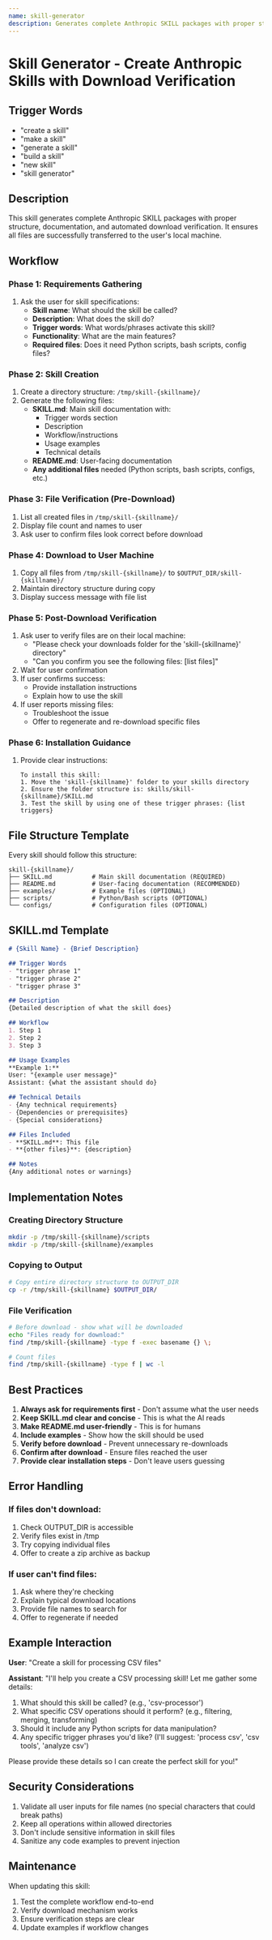 ```yaml
---
name: skill-generator
description: Generates complete Anthropic SKILL packages with proper structure, documentation, and automated download verification.
---
```


# Skill Generator - Create Anthropic Skills with Download Verification

## Trigger Words
- "create a skill"
- "make a skill"
- "generate a skill"
- "build a skill"
- "new skill"
- "skill generator"

## Description
This skill generates complete Anthropic SKILL packages with proper structure, documentation, and automated download verification. It ensures all files are successfully transferred to the user's local machine.

## Workflow

### Phase 1: Requirements Gathering
1. Ask the user for skill specifications:
   - **Skill name**: What should the skill be called?
   - **Description**: What does the skill do?
   - **Trigger words**: What words/phrases activate this skill?
   - **Functionality**: What are the main features?
   - **Required files**: Does it need Python scripts, bash scripts, config files?

### Phase 2: Skill Creation
1. Create a directory structure: `/tmp/skill-{skillname}/`
2. Generate the following files:
   - **SKILL.md**: Main skill documentation with:
     - Trigger words section
     - Description
     - Workflow/instructions
     - Usage examples
     - Technical details
   - **README.md**: User-facing documentation
   - **Any additional files** needed (Python scripts, bash scripts, configs, etc.)

### Phase 3: File Verification (Pre-Download)
1. List all created files in `/tmp/skill-{skillname}/`
2. Display file count and names to user
3. Ask user to confirm files look correct before download

### Phase 4: Download to User Machine
1. Copy all files from `/tmp/skill-{skillname}/` to `$OUTPUT_DIR/skill-{skillname}/`
2. Maintain directory structure during copy
3. Display success message with file list

### Phase 5: Post-Download Verification
1. Ask user to verify files are on their local machine:
   - "Please check your downloads folder for the 'skill-{skillname}' directory"
   - "Can you confirm you see the following files: [list files]"
2. Wait for user confirmation
3. If user confirms success:
   - Provide installation instructions
   - Explain how to use the skill
4. If user reports missing files:
   - Troubleshoot the issue
   - Offer to regenerate and re-download specific files

### Phase 6: Installation Guidance
1. Provide clear instructions:
   ```
   To install this skill:
   1. Move the 'skill-{skillname}' folder to your skills directory
   2. Ensure the folder structure is: skills/skill-{skillname}/SKILL.md
   3. Test the skill by using one of these trigger phrases: {list triggers}
   ```

## File Structure Template

Every skill should follow this structure:
```
skill-{skillname}/
├── SKILL.md           # Main skill documentation (REQUIRED)
├── README.md          # User-facing documentation (RECOMMENDED)
├── examples/          # Example files (OPTIONAL)
├── scripts/           # Python/Bash scripts (OPTIONAL)
└── configs/           # Configuration files (OPTIONAL)
```

## SKILL.md Template

```markdown
# {Skill Name} - {Brief Description}

## Trigger Words
- "trigger phrase 1"
- "trigger phrase 2"
- "trigger phrase 3"

## Description
{Detailed description of what the skill does}

## Workflow
1. Step 1
2. Step 2
3. Step 3

## Usage Examples
**Example 1:**
User: "{example user message}"
Assistant: {what the assistant should do}

## Technical Details
- {Any technical requirements}
- {Dependencies or prerequisites}
- {Special considerations}

## Files Included
- **SKILL.md**: This file
- **{other files}**: {description}

## Notes
{Any additional notes or warnings}
```

## Implementation Notes

### Creating Directory Structure
```bash
mkdir -p /tmp/skill-{skillname}/scripts
mkdir -p /tmp/skill-{skillname}/examples
```

### Copying to Output
```bash
# Copy entire directory structure to OUTPUT_DIR
cp -r /tmp/skill-{skillname} $OUTPUT_DIR/
```

### File Verification
```bash
# Before download - show what will be downloaded
echo "Files ready for download:"
find /tmp/skill-{skillname} -type f -exec basename {} \;

# Count files
find /tmp/skill-{skillname} -type f | wc -l
```

## Best Practices

1. **Always ask for requirements first** - Don't assume what the user needs
2. **Keep SKILL.md clear and concise** - This is what the AI reads
3. **Make README.md user-friendly** - This is for humans
4. **Include examples** - Show how the skill should be used
5. **Verify before download** - Prevent unnecessary re-downloads
6. **Confirm after download** - Ensure files reached the user
7. **Provide clear installation steps** - Don't leave users guessing

## Error Handling

### If files don't download:
1. Check OUTPUT_DIR is accessible
2. Verify files exist in /tmp
3. Try copying individual files
4. Offer to create a zip archive as backup

### If user can't find files:
1. Ask where they're checking
2. Explain typical download locations
3. Provide file names to search for
4. Offer to regenerate if needed

## Example Interaction

**User**: "Create a skill for processing CSV files"

**Assistant**: 
"I'll help you create a CSV processing skill! Let me gather some details:

1. What should this skill be called? (e.g., 'csv-processor')
2. What specific CSV operations should it perform? (e.g., filtering, merging, transforming)
3. Should it include any Python scripts for data manipulation?
4. Any specific trigger phrases you'd like? (I'll suggest: 'process csv', 'csv tools', 'analyze csv')

Please provide these details so I can create the perfect skill for you!"

## Security Considerations

1. Validate all user inputs for file names (no special characters that could break paths)
2. Keep all operations within allowed directories
3. Don't include sensitive information in skill files
4. Sanitize any code examples to prevent injection

## Maintenance

When updating this skill:
1. Test the complete workflow end-to-end
2. Verify download mechanism works
3. Ensure verification steps are clear
4. Update examples if workflow changes

